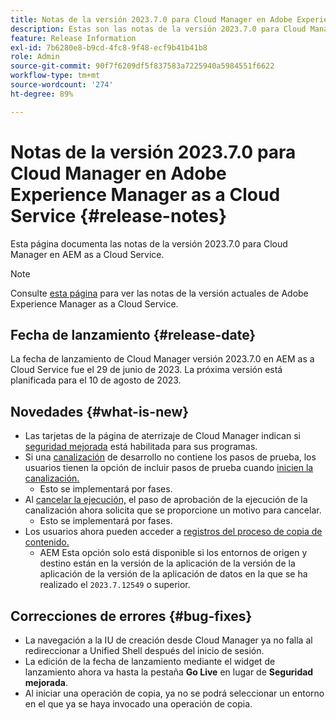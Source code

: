 ```yaml
---
title: Notas de la versión 2023.7.0 para Cloud Manager en Adobe Experience Manager as a Cloud Service
description: Estas son las notas de la versión 2023.7.0 para Cloud Manager en AEM as a Cloud Service.
feature: Release Information
exl-id: 7b6280e8-b9cd-4fc8-9f48-ecf9b41b41b8
role: Admin
source-git-commit: 90f7f6209df5f837583a7225940a5984551f6622
workflow-type: tm+mt
source-wordcount: '274'
ht-degree: 89%

---
```


# Notas de la versión 2023.7.0 para Cloud Manager en Adobe Experience Manager as a Cloud Service {#release-notes}

Esta página documenta las notas de la versión 2023.7.0 para Cloud Manager en AEM as a Cloud Service.

>[!NOTE]
>
>Consulte [esta página](/help/release-notes/release-notes-cloud/release-notes-current.md) para ver las notas de la versión actuales de Adobe Experience Manager as a Cloud Service.

## Fecha de lanzamiento {#release-date}

La fecha de lanzamiento de Cloud Manager versión 2023.7.0 en AEM as a Cloud Service fue el 29 de junio de 2023. La próxima versión está planificada para el 10 de agosto de 2023.

## Novedades {#what-is-new}

* Las tarjetas de la página de aterrizaje de Cloud Manager indican si [seguridad mejorada](/help/implementing/cloud-manager/getting-access-to-aem-in-cloud/creating-production-programs.md) está habilitada para sus programas.
* Si una [canalización](/help/implementing/cloud-manager/configuring-pipelines/introduction-ci-cd-pipelines.md) de desarrollo no contiene los pasos de prueba, los usuarios tienen la opción de incluir pasos de prueba cuando [inicien la canalización.](/help/implementing/cloud-manager/configuring-pipelines/managing-pipelines.md#running-pipelines)
   * Esto se implementará por fases.
* Al [cancelar la ejecución,](/help/implementing/cloud-manager/configuring-pipelines/managing-pipelines.md#view-details) el paso de aprobación de la ejecución de la canalización ahora solicita que se proporcione un motivo para cancelar.
   * Esto se implementará por fases.
* Los usuarios ahora pueden acceder a [registros del proceso de copia de contenido.](/help/implementing/developing/tools/content-copy.md#accessing-logs)
   * AEM Esta opción solo está disponible si los entornos de origen y destino están en la versión de la aplicación de la versión de la aplicación de la versión de la aplicación de datos en la que se ha realizado el `2023.7.12549` o superior.

## Correcciones de errores {#bug-fixes}

* La navegación a la IU de creación desde Cloud Manager ya no falla al redireccionar a Unified Shell después del inicio de sesión.
* La edición de la fecha de lanzamiento mediante el widget de lanzamiento ahora va hasta la pestaña **Go Live** en lugar de **Seguridad mejorada**.
* Al iniciar una operación de copia, ya no se podrá seleccionar un entorno en el que ya se haya invocado una operación de copia.
